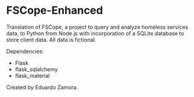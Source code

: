 # FSCope-Enhanced
Translation of FSCope, a project to query and analyze homeless services data, to Python from Node.js with incorporation of a SQLite database to store client data.
All data is fictional.

Dependencies:
- Flask
- flask_sqlalchemy
- flask_material

Created by Eduardo Zamora.
